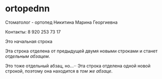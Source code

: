 # ortopednn

Стоматолог - ортопед Никитина Марина Георгиевна

Контакты: 8 920 253 73 17

Это начальная строка

Эта строка отделена от предыдущей двумя новыми строками и станет *отдельным абзацем*.

Это тоже отдельный абзац, но...⋅⋅
Эта строка отделена одной новой строкой, поэтому она находится в *том же абзаце*.
